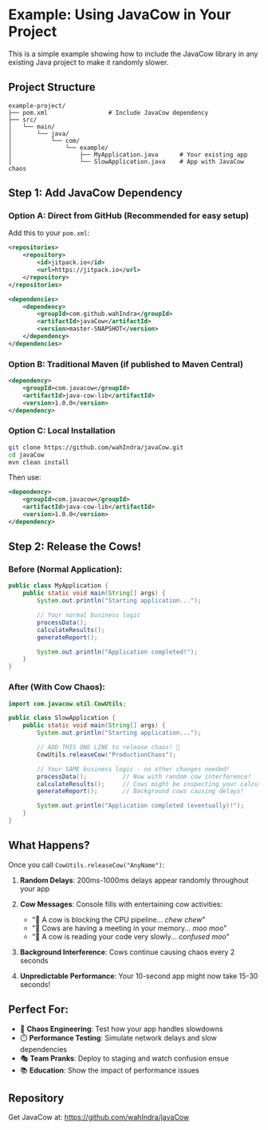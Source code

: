# Example: Using JavaCow in Your Project

This is a simple example showing how to include the JavaCow library in any existing Java project to make it randomly slower.

## Project Structure

```
example-project/
├── pom.xml                 # Include JavaCow dependency
├── src/
│   └── main/
│       └── java/
│           └── com/
│               └── example/
│                   ├── MyApplication.java      # Your existing app
│                   └── SlowApplication.java    # App with JavaCow chaos
```

## Step 1: Add JavaCow Dependency

### Option A: Direct from GitHub (Recommended for easy setup)

Add this to your `pom.xml`:

```xml
<repositories>
    <repository>
        <id>jitpack.io</id>
        <url>https://jitpack.io</url>
    </repository>
</repositories>

<dependencies>
    <dependency>
        <groupId>com.github.wahIndra</groupId>
        <artifactId>javaCow</artifactId>
        <version>master-SNAPSHOT</version>
    </dependency>
</dependencies>
```

### Option B: Traditional Maven (if published to Maven Central)

```xml
<dependency>
    <groupId>com.javacow</groupId>
    <artifactId>java-cow-lib</artifactId>
    <version>1.0.0</version>
</dependency>
```

### Option C: Local Installation

```bash
git clone https://github.com/wahIndra/javaCow.git
cd javaCow
mvn clean install
```

Then use:

```xml
<dependency>
    <groupId>com.javacow</groupId>
    <artifactId>java-cow-lib</artifactId>
    <version>1.0.0</version>
</dependency>
```

## Step 2: Release the Cows!

### Before (Normal Application):

```java
public class MyApplication {
    public static void main(String[] args) {
        System.out.println("Starting application...");

        // Your normal business logic
        processData();
        calculateResults();
        generateReport();

        System.out.println("Application completed!");
    }
}
```

### After (With Cow Chaos):

```java
import com.javacow.util.CowUtils;

public class SlowApplication {
    public static void main(String[] args) {
        System.out.println("Starting application...");

        // ADD THIS ONE LINE to release chaos! 🐄
        CowUtils.releaseCow("ProductionChaos");

        // Your SAME business logic - no other changes needed!
        processData();          // Now with random cow interference!
        calculateResults();     // Cows might be inspecting your calculations!
        generateReport();       // Background cows causing delays!

        System.out.println("Application completed (eventually)!");
    }
}
```

## What Happens?

Once you call `CowUtils.releaseCow("AnyName")`:

1. **Random Delays**: 200ms-1000ms delays appear randomly throughout your app
2. **Cow Messages**: Console fills with entertaining cow activities:

   - "🐄 A cow is blocking the CPU pipeline... _chew chew_"
   - "🐄 Cows are having a meeting in your memory... _moo moo_"
   - "🐄 A cow is reading your code very slowly... _confused moo_"

3. **Background Interference**: Cows continue causing chaos every 2 seconds
4. **Unpredictable Performance**: Your 10-second app might now take 15-30 seconds!

## Perfect For:

- 🧪 **Chaos Engineering**: Test how your app handles slowdowns
- ⏱️ **Performance Testing**: Simulate network delays and slow dependencies
- 🎭 **Team Pranks**: Deploy to staging and watch confusion ensue
- 📚 **Education**: Show the impact of performance issues

## Repository

Get JavaCow at: https://github.com/wahIndra/javaCow
